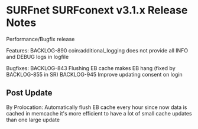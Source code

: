 # SURFnet SURFconext v3.1.x Release Notes #

Performance/Bugfix release

Features:
BACKLOG-890 coin:additional_logging does not provide all INFO and DEBUG logs in logfile

Bugfixes:
BACKLOG-843 Flushing EB cache makes EB hang (fixed by BACKLOG-855 in SR)
BACKLOG-945 Improve updating consent on login

Post Update
-------------

By Prolocation:
Automatically flush EB cache every hour since now data is cached in memcache it's more efficient to have a lot of
small cache updates than one large update